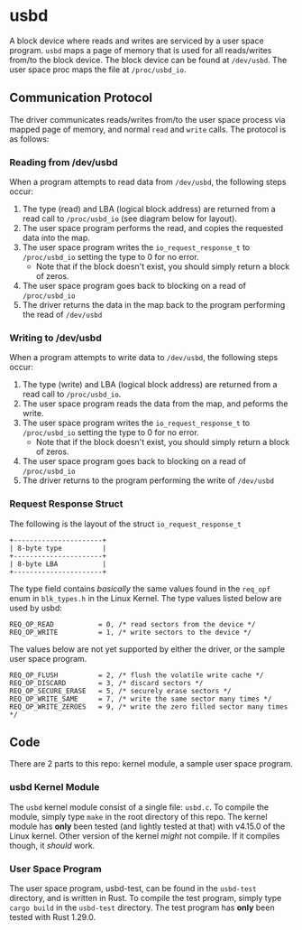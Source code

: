 # usbd
A block device where reads and writes are serviced by a user space program. `usbd` maps a page of memory that is used
for all reads/writes from/to the block device. The block device can be found at `/dev/usbd`. The user space proc maps
the file at `/proc/usbd_io`.

## Communication Protocol
The driver communicates reads/writes from/to the user space process via mapped page of memory, and normal `read` and `write` calls.
The protocol is as follows:

### Reading from /dev/usbd
When a program attempts to read data from `/dev/usbd`, the following steps occur:

1. The type (read) and LBA (logical block address) are returned from a read call to `/proc/usbd_io` (see diagram below for layout).
1. The user space program performs the read, and copies the requested data into the map.
1. The user space program writes the `io_request_response_t` to `/proc/usbd_io` setting the type to 0 for no error.
   * Note that if the block doesn't exist, you should simply return a block of zeros. 
1. The user space program goes back to blocking on a read of `/proc/usbd_io`
1. The driver returns the data in the map back to the program performing the read of `/dev/usbd`

### Writing to /dev/usbd
When a program attempts to write data to `/dev/usbd`, the following steps occur:

1. The type (write) and LBA (logical block address) are returned from a read call to `/proc/usbd_io`.
1. The user space program reads the data from the map, and peforms the write.
1. The user space program writes the `io_request_response_t` to `/proc/usbd_io` setting the type to 0 for no error.
   * Note that if the block doesn't exist, you should simply return a block of zeros. 
1. The user space program goes back to blocking on a read of `/proc/usbd_io`
1. The driver returns to the program performing the write of `/dev/usbd`

### Request Response Struct
The following is the layout of the struct `io_request_response_t`

```
+----------------------+
| 8-byte type          |
+----------------------+
| 8-byte LBA           |
+----------------------+
```

The type field contains _basically_ the same values found in the `req_opf` enum in `blk_types.h` in the Linux Kernel.
The type values listed below are used by usbd:

```
REQ_OP_READ           = 0, /* read sectors from the device */
REQ_OP_WRITE          = 1, /* write sectors to the device */
```
The values below are not yet supported by either the driver, or the sample user space program.
```	
REQ_OP_FLUSH          = 2, /* flush the volatile write cache */
REQ_OP_DISCARD        = 3, /* discard sectors */
REQ_OP_SECURE_ERASE   = 5, /* securely erase sectors */	
REQ_OP_WRITE_SAME     = 7, /* write the same sector many times */
REQ_OP_WRITE_ZEROES   = 9, /* write the zero filled sector many times */
```

## Code

There are 2 parts to this repo: kernel module, a sample user space program.

### usbd Kernel Module

The `usbd` kernel module consist of a single file: `usbd.c`. To compile the module, simply type `make` in the root 
directory of this repo. The kernel module has **only** been tested (and lightly tested at that) with v4.15.0 of the 
Linux kernel. Other version of the kernel _might_ not compile. If it compiles though, it _should_ work.

### User Space Program

The user space program, usbd-test, can be found in the `usbd-test` directory, and is written in Rust. To compile the
test program, simply type `cargo build` in the `usbd-test` directory. The test program has **only** been tested with 
Rust 1.29.0.

